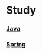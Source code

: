 # Study

### [Java](https://github.com/HJC96/Study/tree/main/Java)

### [Spring](https://github.com/HJC96/Study/tree/main/JavaSpring)
